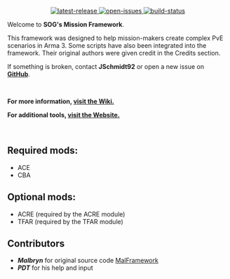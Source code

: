 <p align="center">
	<!-- <img src="https://raw.githubusercontent.com/jschmidt92/sog-launcher/master/images/logo.png"> -->
	<a href="https://github.com/jschmidt92/sog-framework/releases/latest">
		<img src="https://img.shields.io/github/v/release/jschmidt92/sog-framework?label=latest%20release" alt="latest-release">
	</a>
		<a href="https://github.com/jschmidt92/sog-framework/issues">
		<img src="https://img.shields.io/github/issues/jschmidt92/sog-framework" alt="open-issues">
	</a>
	<a href="https://github.com/jschmidt92/sog-framework/actions/workflows/build.yml">
		<img src="https://img.shields.io/github/workflow/status/jschmidt92/sog-framework/Build" alt="build-status">
	</a>
</p>

Welcome to **SOG's Mission Framework**.

This framework was designed to help mission-makers create complex PvE scenarios in Arma 3.
Some scripts have also been integrated into the framework. Their original authors were given credit in the Credits section.

If something is broken, contact **JSchmidt92** or open a new issue on **[GitHub](https://github.com/jschmidt92/sog-framework/issues)**.

</br>

**For more information, [visit the Wiki.](https://a3sog.org/knowledgebase)**

**For additional tools, [visit the Website.](https://a3sog.org)**

</br>

## Required mods:
- ACE
- CBA

## Optional mods:
- ACRE (required by the ACRE module)
- TFAR (required by the TFAR module)

## Contributors
* **_Malbryn_** for original source code [MalFramework](https://github.com/Malbryn/MalFramework)
* **_PDT_** for his help and input
